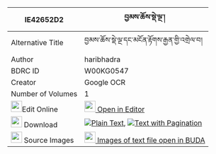 |IE42652D2|བྱམས་ཆོས་སྡེ་ལྔ་། 
| --- | --- 
|Alternative Title |བྱམས་ཆོས་སྡེ་ལྔ་དང་མངོན་རྟོགས་རྒྱན་གྱི་འགྲེལ་བ།
|Author| haribhadra
|BDRC ID | W00KG0547
|Creator | Google OCR
|Number of Volumes| 1
|<img width="25" src="https://img.icons8.com/color/25/000000/edit-property.png">Edit Online| [<img width="25" src="https://avatars.githubusercontent.com/u/45091458?s=200&v=4"> Open in Editor](http://editor.openpecha.org/IE42652D2)
|<img width="25" src="https://img.icons8.com/fluent/48/000000/download-2.png"/>  Download | [![](https://img.icons8.com/color/20/000000/txt.png)Plain Text](https://github.com/Openpecha/IE42652D2/releases/download/v2/jam_chode_nga_plain_IE42652D2.zip), [![](https://img.icons8.com/color/20/000000/txt.png)Text with Pagination](https://github.com/Openpecha/IE42652D2/releases/download/v2/jam_chode_nga_pages_IE42652D2.zip)
|<img width="25" src="https://img.icons8.com/plasticine/100/000000/pictures-folder.png"/>  Source Images | [<img width="25" src="https://library.bdrc.io/icons/BUDA-small.svg"> Images of text file open in BUDA](https://library.bdrc.io/show/bdr:W00KG0547)
